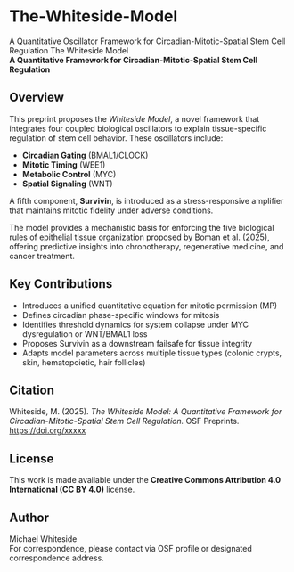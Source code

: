 # The-Whiteside-Model
A Quantitative Oscillator Framework for Circadian-Mitotic-Spatial Stem Cell Regulation
The Whiteside Model  
**A Quantitative Framework for Circadian-Mitotic-Spatial Stem Cell Regulation**

## Overview  
This preprint proposes the *Whiteside Model*, a novel framework that integrates four coupled biological oscillators to explain tissue-specific regulation of stem cell behavior. These oscillators include:

- **Circadian Gating** (BMAL1/CLOCK)
- **Mitotic Timing** (WEE1)
- **Metabolic Control** (MYC)
- **Spatial Signaling** (WNT)

A fifth component, **Survivin**, is introduced as a stress-responsive amplifier that maintains mitotic fidelity under adverse conditions.

The model provides a mechanistic basis for enforcing the five biological rules of epithelial tissue organization proposed by Boman et al. (2025), offering predictive insights into chronotherapy, regenerative medicine, and cancer treatment.

## Key Contributions
- Introduces a unified quantitative equation for mitotic permission (MP)
- Defines circadian phase-specific windows for mitosis
- Identifies threshold dynamics for system collapse under MYC dysregulation or WNT/BMAL1 loss
- Proposes Survivin as a downstream failsafe for tissue integrity
- Adapts model parameters across multiple tissue types (colonic crypts, skin, hematopoietic, hair follicles)

## Citation
Whiteside, M. (2025). *The Whiteside Model: A Quantitative Framework for Circadian-Mitotic-Spatial Stem Cell Regulation.* OSF Preprints. https://doi.org/xxxxx

## License
This work is made available under the **Creative Commons Attribution 4.0 International (CC BY 4.0)** license.

## Author
Michael Whiteside  
For correspondence, please contact via OSF profile or designated correspondence address.
